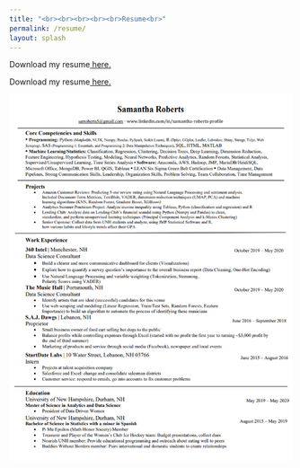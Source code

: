 ```yaml
---
title: "<br><br><br><br><br>Resume<br>"
permalink: /resume/
layout: splash
---
```

<p>Download my resume<a href="samantha-roberts.github.io/Samantha_Roberts__Resume.pdf" target="_blank"> here.</a>
  
<p>Download my resume<a href="Samantha_Roberts__Resume.pdf" title="hp"> here.</a></p>

<img src="/images/resume_pic.png" width = "800" class = "center"/>
